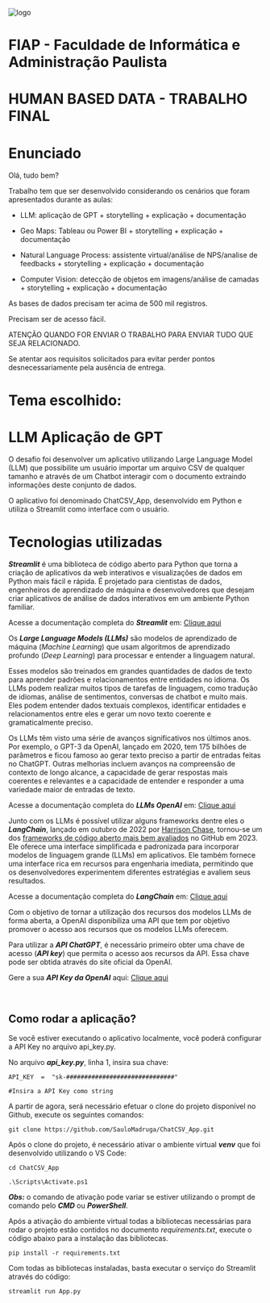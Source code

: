![logo](https://github.com/SauloMadruga/ChatCSV_App/assets/41789667/03498a6c-ddb0-40e3-8510-453ecf3fd312)

# FIAP - Faculdade de Informática e Administração Paulista

# **HUMAN BASED DATA - TRABALHO FINAL**

# Enunciado

Olá, tudo bem?

Trabalho tem que ser desenvolvido considerando os cenários que foram apresentados durante as aulas:

- LLM: aplicação de GPT + storytelling + explicação + documentação

- Geo Maps: Tableau ou Power BI + storytelling + explicação + documentação

- Natural Language Process: assistente virtual/análise de NPS/analise de feedbacks + storytelling + explicação + documentação

- Computer Vision: detecção de objetos em imagens/análise de camadas + storytelling + explicação + documentação

As bases de dados precisam ter acima de 500 mil registros.

Precisam ser de acesso fácil.

ATENÇÃO QUANDO FOR ENVIAR O TRABALHO PARA ENVIAR TUDO QUE SEJA RELACIONADO.

Se atentar aos requisitos solicitados para evitar perder pontos desnecessariamente pela ausência de entrega.

# Tema escolhido: 
<h1>LLM Aplicação de GPT</h1>

O desafio foi desenvolver um aplicativo utilizando Large Language Model (LLM) que possibilite um usuário importar um arquivo CSV de qualquer tamanho e através de um Chatbot interagir com o documento extraindo informações deste conjunto de dados.

O aplicativo foi denominado ChatCSV_App, desenvolvido em Python e utiliza o Streamlit como interface com o usuário.

# Tecnologias utilizadas
***Streamlit*** é uma biblioteca de código aberto para Python que torna a criação de aplicativos da web interativos e visualizações de dados em Python mais fácil e rápida. É projetado para cientistas de dados, engenheiros de aprendizado de máquina e desenvolvedores que desejam criar aplicativos de análise de dados interativos em um ambiente Python familiar.

Acesse a documentação completa do ***Streamlit*** em: <a  href="https://streamlit.io/"> Clique aqui </a>

Os ***Large Language Models (LLMs)*** são modelos de aprendizado de máquina (*Machine Learning*) que usam algoritmos de aprendizado profundo (*Deep Learning*) para processar e entender a linguagem natural.

Esses modelos são treinados em grandes quantidades de dados de texto para aprender padrões e relacionamentos entre entidades no idioma. Os LLMs podem realizar muitos tipos de tarefas de linguagem, como tradução de idiomas, análise de sentimentos, conversas de chatbot e muito mais. Eles podem entender dados textuais complexos, identificar entidades e relacionamentos entre eles e gerar um novo texto coerente e gramaticalmente preciso.

Os LLMs têm visto uma série de avanços significativos nos últimos anos. Por exemplo, o GPT-3 da OpenAI, lançado em 2020, tem 175 bilhões de parâmetros e ficou famoso ao gerar texto preciso a partir de entradas feitas no ChatGPT. Outras melhorias incluem avanços na compreensão de contexto de longo alcance, a capacidade de gerar respostas mais coerentes e relevantes e a capacidade de entender e responder a uma variedade maior de entradas de texto.

Acesse a documentação completa do ***LLMs OpenAI*** em: <a  href="https://platform.openai.com/docs/models"> Clique aqui </a>

Junto com os LLMs é possível utilizar alguns frameworks dentre eles o ***LangChain***, lançado em outubro de 2022 por [Harrison Chase](https://www.linkedin.com/in/harrison-chase-961287118), tornou-se um dos [frameworks de código aberto mais bem avaliados](https://github.com/langchain-ai/langchain) no GitHub em 2023. Ele oferece uma interface simplificada e padronizada para incorporar modelos de linguagem grande (LLMs) em aplicativos. Ele também fornece uma interface rica em recursos para engenharia imediata, permitindo que os desenvolvedores experimentem diferentes estratégias e avaliem seus resultados.

Acesse a documentação completa do ***LangChain*** em: <a  href="https://python.langchain.com/docs/integrations/llms/openai"> Clique aqui </a>

Com o objetivo de tornar a utilização dos recursos dos modelos LLMs de forma aberta, a OpenAI disponibiliza uma API que tem por objetivo promover o acesso aos recursos que os modelos LLMs oferecem.

Para utilizar a ***API ChatGPT***, é necessário primeiro obter uma chave de acesso (***API key***) que permita o acesso aos recursos da API. Essa chave pode ser obtida através do site oficial da OpenAI.

Gere a sua ***API Key da OpenAI*** aqui: <a  href="https://platform.openai.com/account/api-keys"> Clique aqui </a>

<br>
<h2> Como rodar a aplicação? </h2>

Se você estiver executando o aplicativo localmente, você poderá configurar a API Key no arquivo api_key.py. <br>

No arquivo ***api_key.py***, linha 1, insira sua chave: <br>

```
API_KEY  =  "sk-##############################"

#Insira a API Key como string
```

A partir de agora, será necessário efetuar o clone do projeto disponível no Github, execute os seguintes comandos:
```
git clone https://github.com/SauloMadruga/ChatCSV_App.git
```
Após o clone do projeto, é necessário ativar o ambiente virtual ***venv*** que foi desenvolvido utilizando o VS Code:
```
cd ChatCSV_App

.\Scripts\Activate.ps1
```
***Obs:*** o comando de ativação pode variar se estiver utilizando o prompt de comando pelo ***CMD*** ou ***PowerShell***.

Após a ativação do ambiente virtual todas a bibliotecas necessárias para rodar o projeto estão contidos no documento *requirements.txt*, execute o código abaixo para a instalação das bibliotecas.
```
pip install -r requirements.txt
```

Com todas as bibliotecas instaladas, basta executar o serviço do Streamlit através do código:
```
streamlit run App.py
```
